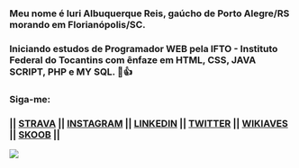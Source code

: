 ### Meu nome é Iuri Albuquerque Reis, gaúcho de Porto Alegre/RS morando em Florianópolis/SC.
### Iniciando estudos de Programador WEB pela IFTO - Instituto Federal do Tocantins com ênfaze em HTML, CSS, JAVA SCRIPT, PHP e MY SQL. 🖖👍

### Siga-me:
### || <a href="https://www.strava.com/athletes/3749009">STRAVA</a> || <a href="https://www.instagram.com/iareis/">INSTAGRAM</A> || <a href="https://www.linkedin.com/feed/">LINKEDIN</A> || <a href="https://twitter.com/iareis">TWITTER</A> || <a href="https://www.wikiaves.com.br/midias.php?t=u&u=14010">WIKIAVES</A> || <a href="https://www.skoob.com.br/usuario/1193489">SKOOB</A> ||


![](https://github-readme-stats.vercel.app/api?username=iareis)

<!--
**iareis/iareis** is a ✨ _special_ ✨ repository because its `README.md` (this file) appears on your GitHub profile.

Here are some ideas to get you started:

- 🔭 I’m currently working on ...
- 🌱 I’m currently learning ...
- 👯 I’m looking to collaborate on ...
- 🤔 I’m looking for help with ...
- 💬 Ask me about ...
- 📫 How to reach me: ...
- 😄 Pronouns: ...
- ⚡ Fun fact: ...
-->
